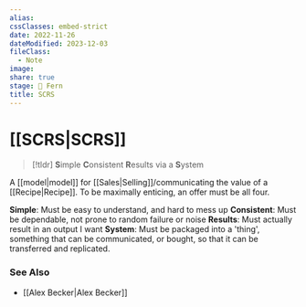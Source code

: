 ```yaml
---
alias: 
cssClasses: embed-strict
date: 2022-11-26
dateModified: 2023-12-03
fileClass:
  - Note
image: 
share: true
stage: 🌿 Fern
title: SCRS
---
```


# [[SCRS|SCRS]]

> [!tldr] **S**imple **C**onsistent **R**esults via a **S**ystem

A [[model|model]] for [[Sales|Selling]]/communicating the value of a [[Recipe|Recipe]].
To be maximally enticing, an offer must be all four.

**Simple**: Must be easy to understand, and hard to mess up
**Consistent**: Must be dependable, not prone to random failure or noise
**Results**: Must actually result in an output I want
**System**: Must be packaged into a 'thing', something that can be communicated, or bought, so that it can be transferred and replicated.

### See Also

- [[Alex Becker|Alex Becker]]
